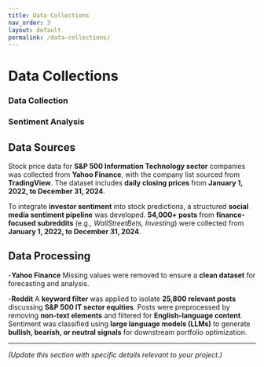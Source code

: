 ```yaml
---
title: Data Collections
nav_order: 3
layout: default
permalink: /data-collections/
---
```


# Data Collections
### **Data Collection**  


### **Sentiment Analysis**  
## Data Sources
Stock price data for **S&P 500 Information Technology sector** companies was collected from **Yahoo Finance**, with the company list sourced from **TradingView**. The dataset includes **daily closing prices** from **January 1, 2022, to December 31, 2024**.

To integrate **investor sentiment** into stock predictions, a structured **social media sentiment pipeline** was developed. **54,000+ posts** from **finance-focused subreddits** (e.g., *WallStreetBets, Investing*) were collected from **January 1, 2022, to December 31, 2024**.

## Data Processing
 -**Yahoo Finance** Missing values were removed to ensure a **clean dataset** for forecasting and analysis.
 
 -**Reddit** A **keyword filter** was applied to isolate **25,800 relevant posts** discussing **S&P 500 IT sector equities**. Posts were preprocessed by removing **non-text elements** and filtered for **English-language content**. Sentiment was classified using **large language models (LLMs)** to generate **bullish, bearish, or neutral signals** for downstream portfolio optimization.

---

*(Update this section with specific details relevant to your project.)*
